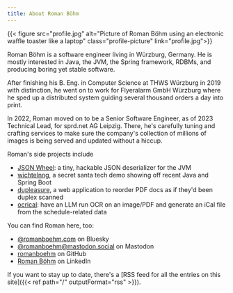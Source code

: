 ```yaml
---
title: About Roman Böhm
---
```


{{< figure src="profile.jpg" alt="Picture of Roman Böhm using an electronic waffle toaster like a laptop" class="profile-picture" link="profile.jpg">}}

Roman Böhm is a software engineer living in Würzburg, Germany. He is mostly interested in Java, the JVM, the Spring framework, RDBMs, and producing boring yet stable software.

After finishing his B. Eng. in Computer Science at THWS Würzburg in 2019 with distinction, he went on to work for Flyeralarm GmbH Würzburg where he sped up a distributed system guiding several thousand orders a day into print.

In 2022, Roman moved on to be a Senior Software Engineer, as of 2023 Technical Lead, for sprd.net AG Leipzig. There, he's carefully tuning and crafting services to make sure the company's collection of millions of images is being served and updated without a hiccup.

Roman's side projects include

- [JSON Wheel](https://github.com/romanboehm/jsonwheel): a tiny, hackable JSON deserializer for the JVM
- [wichtelnng](https://wichtelnng.romanboehm.com), a secret santa tech demo showing off recent Java and Spring Boot
- [dupleasure](https://dupleasure.romanboehm.com), a web application to reorder PDF docs as if they'd been duplex scanned
- [ocrical](https://ocrical.romanboehm.com/): have an LLM run OCR on an image/PDF and generate an iCal file from the schedule-related data

You can find Roman here, too:

- [@romanboehm.com](https://bsky.app/profile/romanboehm.com) on Bluesky
- [@romanboehm@mastodon.social](https://mastodon.social/@romanboehm) on Mastodon
- [romanboehm](https://github.com/romanboehm) on GitHub
- [Roman Böhm](https://www.linkedin.com/in/🖥%EF%B8%8F-roman-böhm-837946175/) on LinkedIn

If you want to stay up to date, there's a [RSS feed for all the entries on this site]({{< ref path="/" outputFormat="rss" >}}).
